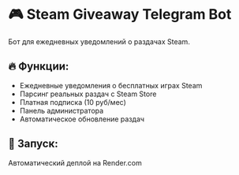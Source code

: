 # 🎮 Steam Giveaway Telegram Bot

Бот для ежедневных уведомлений о раздачах Steam.

## 🔥 Функции:
- Ежедневные уведомления о бесплатных играх Steam
- Парсинг реальных раздач с Steam Store
- Платная подписка (10 руб/мес)
- Панель администратора
- Автоматическое обновление раздач

## 🚀 Запуск:
Автоматический деплой на Render.com
